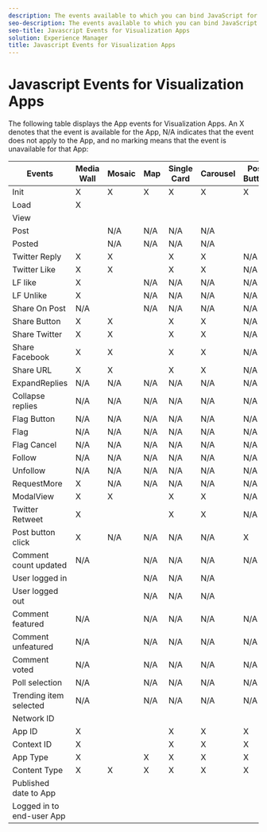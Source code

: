 ```yaml
---
description: The events available to which you can bind JavaScript for Visualization Apps (for example, Media Wall).
seo-description: The events available to which you can bind JavaScript for Visualization Apps (for example, Media Wall).
seo-title: Javascript Events for Visualization Apps
solution: Experience Manager
title: Javascript Events for Visualization Apps
---
```


# Javascript Events for Visualization Apps

The following table displays the App events for Visualization Apps. An X denotes that the event is available for the App, N/A indicates that the event does not apply to the App, and no marking means that the event is unavailable for that App:

<table frame="all" rowsep="1" colsep="1" id="table_nzg_s25_wbb"> 
 <title>Visualization App Events</title> 
 <tgroup cols="8"> 
  <colspec colname="c1" colnum="1" colwidth="1.03*" /> 
  <colspec colname="c2" colnum="2" colwidth="1.03*" /> 
  <colspec colname="c3" colnum="3" colwidth="1.03*" /> 
  <colspec colname="c4" colnum="4" colwidth="1.06*" /> 
  <colspec colname="c5" colnum="5" colwidth="1*" /> 
  <colspec colname="c6" colnum="6" colwidth="1.04*" /> 
  <colspec colname="c7" colnum="7" colwidth="1.03*" /> 
  <colspec colname="c8" colnum="8" colwidth="1.1*" /> 
  <thead> 
   <tr> 
    <th class="entry">Events</th> 
    <th class="entry">Media Wall</th> 
    <th class="entry">Mosaic</th> 
    <th class="entry">Map</th> 
    <th class="entry">Single Card</th> 
    <th class="entry">Carousel</th> 
    <th class="entry">Post Button</th> 
    <th class="entry">FilmStrip</th> 
   </tr> 
  </thead> 
  <tbody> 
   <tr> 
    <td>Init</td> 
    <td>X</td> 
    <td>X</td> 
    <td>X</td> 
    <td>X</td> 
    <td>X</td> 
    <td>X</td> 
    <td>X</td> 
   </tr> 
   <tr> 
    <td>Load</td> 
    <td>X</td> 
    <td></td> 
    <td></td> 
    <td></td> 
    <td></td> 
    <td></td> 
    <td></td> 
   </tr> 
   <tr> 
    <td>View</td> 
    <td></td> 
    <td></td> 
    <td></td> 
    <td></td> 
    <td></td> 
    <td></td> 
    <td></td> 
   </tr> 
   <tr> 
    <td>Post</td> 
    <td></td> 
    <td>N/A</td> 
    <td>N/A</td> 
    <td>N/A</td> 
    <td>N/A</td> 
    <td></td> 
    <td>N/A</td> 
   </tr> 
   <tr> 
    <td>Posted</td> 
    <td></td> 
    <td>N/A</td> 
    <td>N/A</td> 
    <td>N/A</td> 
    <td>N/A</td> 
    <td></td> 
    <td>N/A</td> 
   </tr> 
   <tr> 
    <td>Twitter Reply</td> 
    <td>X</td> 
    <td>X</td> 
    <td></td> 
    <td>X</td> 
    <td>X</td> 
    <td>N/A</td> 
    <td>X</td> 
   </tr> 
   <tr> 
    <td>Twitter Like</td> 
    <td>X</td> 
    <td>X</td> 
    <td></td> 
    <td>X</td> 
    <td>X</td> 
    <td>N/A</td> 
    <td>X</td> 
   </tr> 
   <tr> 
    <td>LF like</td> 
    <td>X</td> 
    <td></td> 
    <td>N/A</td> 
    <td>N/A</td> 
    <td>N/A</td> 
    <td>N/A</td> 
    <td>N/A</td> 
   </tr> 
   <tr> 
    <td>LF Unlike</td> 
    <td>X</td> 
    <td></td> 
    <td>N/A</td> 
    <td>N/A</td> 
    <td>N/A</td> 
    <td>N/A</td> 
    <td>N/A</td> 
   </tr> 
   <tr> 
    <td>Share On Post</td> 
    <td>N/A</td> 
    <td></td> 
    <td>N/A</td> 
    <td>N/A</td> 
    <td>N/A</td> 
    <td>N/A</td> 
    <td>N/A</td> 
   </tr> 
   <tr> 
    <td>Share Button</td> 
    <td>X</td> 
    <td>X</td> 
    <td></td> 
    <td>X</td> 
    <td>X</td> 
    <td>N/A</td> 
    <td>X</td> 
   </tr> 
   <tr> 
    <td>Share Twitter</td> 
    <td>X</td> 
    <td>X</td> 
    <td></td> 
    <td>X</td> 
    <td>X</td> 
    <td>N/A</td> 
    <td>X</td> 
   </tr> 
   <tr> 
    <td>Share Facebook</td> 
    <td>X</td> 
    <td>X</td> 
    <td></td> 
    <td>X</td> 
    <td>X</td> 
    <td>N/A</td> 
    <td>X</td> 
   </tr> 
   <tr> 
    <td>Share URL</td> 
    <td>X</td> 
    <td>X</td> 
    <td></td> 
    <td>X</td> 
    <td>X</td> 
    <td>N/A</td> 
    <td>X</td> 
   </tr> 
   <tr> 
    <td>ExpandReplies</td> 
    <td>N/A</td> 
    <td>N/A</td> 
    <td>N/A</td> 
    <td>N/A</td> 
    <td>N/A</td> 
    <td>N/A</td> 
    <td>N/A</td> 
   </tr> 
   <tr> 
    <td>Collapse replies</td> 
    <td>N/A</td> 
    <td>N/A</td> 
    <td>N/A</td> 
    <td>N/A</td> 
    <td>N/A</td> 
    <td>N/A</td> 
    <td>N/A</td> 
   </tr> 
   <tr> 
    <td>Flag Button</td> 
    <td>N/A</td> 
    <td>N/A</td> 
    <td>N/A</td> 
    <td>N/A</td> 
    <td>N/A</td> 
    <td>N/A</td> 
    <td>N/A</td> 
   </tr> 
   <tr> 
    <td>Flag</td> 
    <td>N/A</td> 
    <td>N/A</td> 
    <td>N/A</td> 
    <td>N/A</td> 
    <td>N/A</td> 
    <td>N/A</td> 
    <td>N/A</td> 
   </tr> 
   <tr> 
    <td>Flag Cancel</td> 
    <td>N/A</td> 
    <td>N/A</td> 
    <td>N/A</td> 
    <td>N/A</td> 
    <td>N/A</td> 
    <td>N/A</td> 
    <td>N/A</td> 
   </tr> 
   <tr> 
    <td>Follow</td> 
    <td>N/A</td> 
    <td>N/A</td> 
    <td>N/A</td> 
    <td>N/A</td> 
    <td>N/A</td> 
    <td>N/A</td> 
    <td>N/A</td> 
   </tr> 
   <tr> 
    <td>Unfollow</td> 
    <td>N/A</td> 
    <td>N/A</td> 
    <td>N/A</td> 
    <td>N/A</td> 
    <td>N/A</td> 
    <td>N/A</td> 
    <td>N/A</td> 
   </tr> 
   <tr> 
    <td>RequestMore</td> 
    <td>X</td> 
    <td>N/A</td> 
    <td>N/A</td> 
    <td>N/A</td> 
    <td>N/A</td> 
    <td>N/A</td> 
    <td>N/A</td> 
   </tr> 
   <tr> 
    <td>ModalView</td> 
    <td>X</td> 
    <td>X</td> 
    <td></td> 
    <td>X</td> 
    <td>X</td> 
    <td>N/A</td> 
    <td>X</td> 
   </tr> 
   <tr> 
    <td>Twitter Retweet</td> 
    <td>X</td> 
    <td></td> 
    <td></td> 
    <td>X</td> 
    <td>X</td> 
    <td>N/A</td> 
    <td>X</td> 
   </tr> 
   <tr> 
    <td>Post button click</td> 
    <td>X</td> 
    <td>N/A</td> 
    <td>N/A</td> 
    <td>N/A</td> 
    <td>N/A</td> 
    <td>X</td> 
    <td>N/A</td> 
   </tr> 
   <tr> 
    <td>Comment count updated</td> 
    <td>N/A</td> 
    <td></td> 
    <td>N/A</td> 
    <td>N/A</td> 
    <td>N/A</td> 
    <td>N/A</td> 
    <td>N/A</td> 
   </tr> 
   <tr> 
    <td>User logged in</td> 
    <td></td> 
    <td></td> 
    <td>N/A</td> 
    <td>N/A</td> 
    <td>N/A</td> 
    <td></td> 
    <td>N/A</td> 
   </tr> 
   <tr> 
    <td>User logged out</td> 
    <td></td> 
    <td></td> 
    <td>N/A</td> 
    <td>N/A</td> 
    <td>N/A</td> 
    <td></td> 
    <td>N/A</td> 
   </tr> 
   <tr> 
    <td>Comment featured</td> 
    <td>N/A</td> 
    <td></td> 
    <td>N/A</td> 
    <td>N/A</td> 
    <td>N/A</td> 
    <td>N/A</td> 
    <td>N/A</td> 
   </tr> 
   <tr> 
    <td>Comment unfeatured</td> 
    <td>N/A</td> 
    <td></td> 
    <td>N/A</td> 
    <td>N/A</td> 
    <td>N/A</td> 
    <td>N/A</td> 
    <td>N/A</td> 
   </tr> 
   <tr> 
    <td>Comment voted</td> 
    <td>N/A</td> 
    <td></td> 
    <td>N/A</td> 
    <td>N/A</td> 
    <td>N/A</td> 
    <td>N/A</td> 
    <td>N/A</td> 
   </tr> 
   <tr> 
    <td>Poll selection</td> 
    <td>N/A</td> 
    <td></td> 
    <td>N/A</td> 
    <td>N/A</td> 
    <td>N/A</td> 
    <td>N/A</td> 
    <td>N/A</td> 
   </tr> 
   <tr> 
    <td>Trending item selected</td> 
    <td>N/A</td> 
    <td></td> 
    <td>N/A</td> 
    <td>N/A</td> 
    <td>N/A</td> 
    <td>N/A</td> 
    <td>N/A</td> 
   </tr> 
   <tr> 
    <td>Network ID</td> 
    <td></td> 
    <td></td> 
    <td></td> 
    <td></td> 
    <td></td> 
    <td></td> 
    <td>N/A</td> 
   </tr> 
   <tr> 
    <td>App ID</td> 
    <td>X</td> 
    <td></td> 
    <td></td> 
    <td>X</td> 
    <td>X</td> 
    <td>X</td> 
    <td>X</td> 
   </tr> 
   <tr> 
    <td>Context ID</td> 
    <td>X</td> 
    <td></td> 
    <td></td> 
    <td>X</td> 
    <td>X</td> 
    <td>X</td> 
    <td>X</td> 
   </tr> 
   <tr> 
    <td>App Type</td> 
    <td>X</td> 
    <td></td> 
    <td>X</td> 
    <td>X</td> 
    <td>X</td> 
    <td>X</td> 
    <td>X</td> 
   </tr> 
   <tr> 
    <td>Content Type</td> 
    <td>X</td> 
    <td>X</td> 
    <td>X</td> 
    <td>X</td> 
    <td>X</td> 
    <td>X</td> 
    <td></td> 
   </tr> 
   <tr> 
    <td>Published date to App</td> 
    <td></td> 
    <td></td> 
    <td></td> 
    <td></td> 
    <td></td> 
    <td></td> 
    <td></td> 
   </tr> 
   <tr> 
    <td>Logged in to end-user App</td> 
    <td></td> 
    <td></td> 
    <td></td> 
    <td></td> 
    <td></td> 
    <td></td> 
    <td></td> 
   </tr> 
  </tbody> 
 </tgroup> 
</table>

